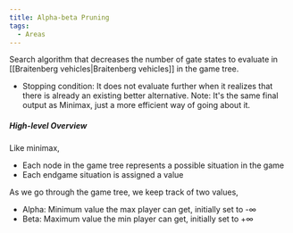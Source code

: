 ```yaml
---
title: Alpha-beta Pruning
tags:
  - Areas
---
```

Search algorithm that decreases the number of gate states to evaluate in [[Braitenberg vehicles|Braitenberg vehicles]] in the game tree.
- Stopping condition: It does not evaluate further when it realizes that there is already an existing better alternative.
Note: It's the same final output as Minimax, just a more efficient way of going about it.

##### High-level Overview
Like minimax,
- Each node in the game tree represents a possible situation in the game
- Each endgame situation is assigned a value

As we go through the game tree, we keep track of two values,
- Alpha: Minimum value the max player can get, initially set to -∞
- Beta: Maximum value the min player can get, initially set to +∞